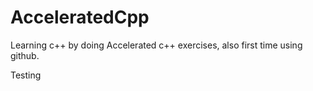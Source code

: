 AcceleratedCpp
==============

Learning c++ by doing Accelerated c++ exercises, also first time using github.

Testing
